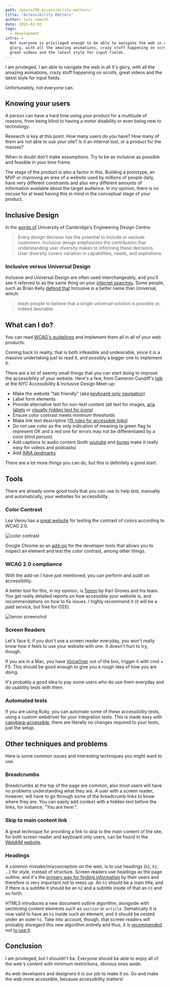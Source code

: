 ```yaml
---
path: /posts/50-accessibility-matters/
title: "Accessibility Matters"
author: luis-zamith
date: 2015-02-02
tags:
  - development
intro: >
  Not everyone is privileged enough to be able to navigate the web in all it's
  glory, with all the amazing animations, crazy stuff happening on scrolls,
  great videos and the latest style for input fields.
---
```


I am privileged. I am able to navigate the web in all it's glory, with all the
amazing animations, crazy stuff happening on scrolls, great videos and the
latest style for input fields.

Unfortunately, not everyone can.

## Knowing your users

A person can have a hard time using your product for a multitude of reasons,
from being blind to having a motor disability or even being new to technology.

Research is key at this point. How many users do you have? How many of them are
not able to use your site? Is it an internal tool, or a product for the masses?

When in doubt don't make assumptions. Try to be as inclusive as possible and
feasible in your time frame.

The stage of the product is also a factor in this. Building a prototype, an MVP
or improving an area of a website used by millions of people daily, have very
different constraints and also very different amounts of information available
about the target audience. In my opinion, there is no excuse for at least having
this in mind in the conceptual stage of your product.

## Inclusive Design

In the [words of](https://www.inclusivedesigntoolkit.com/betterdesign2/whatis/whatis.html)
University of Cambridge's Engineering Design Centre:

> Every design decision has the potential to include or exclude customers.
> Inclusive design emphasizes the contribution that understanding user diversity
> makes to informing these decisions. User diversity covers variation in
> capabilities, needs, and aspirations.

### Inclusive versus Universal Design

Inclusive and Universal Design are often used interchangeably, and you'll see it
referred to as the same thing on your [internet searches](https://www.universaldesign.com/about-universal-design.html).
Some people, such as Brian Kelly [defend that](https://ukwebfocus.wordpress.com/2010/06/28/web-ccessibility-code-of-practice-bs-88782010/)
Inclusive is a better name than Universal, which:

> leads people to believe that a single universal solution is possible or,
indeed desirable.

## What can I do?

You can read [WCAG's guidelines](https://www.w3.org/WAI/intro/wcag) and implement
them all in all of your web products.

Coming back to reality, that is both infeasible and undesirable, since it is a
massive undertaking just to read it, and possibly a bigger one to implement it.

There are a lot of seemly small things that you can start doing to improve the
accessibility of your website. Here's a few, from Cameron Cundiff's [talk](https://www.youtube.com/watch?v=Iu_cUWrWOGM&feature=youtu.be&a)
at the NYC Accessibility & Inclusive Design Meet-up:

* Make the website "tab friendly" (aka [keyboard-only navigation](https://www.nngroup.com/articles/keyboard-accessibility/))
* Label form elements
* Provide alternative text for non-text content (alt text for images, [aria
labels](https://developer.mozilla.org/en-US/docs/Web/Accessibility/ARIA) or [visually hidden text for icons](https://open.blogs.nytimes.com/2014/06/24/improving-article-accessibility/))
* Ensure color contrast meets minimum thresholds
* Make link text descriptive ([15 rules for accessible links](https://www.sitepoint.com/15-rules-making-accessible-links/))
* Do not use color as the only indication of meaning (a green flag to represent
OK and a red one for errors may not be differentiated by a color blind person)
* Add captions to audio content (both [youtube](https://support.google.com/youtube/answer/2734796?hl=en) and [itunes](https://accessibility.psu.edu/podcasts)
make it really easy for videos and podcasts)
* Add [ARIA landmarks](https://accessibility.oit.ncsu.edu/training/aria/landmarks-xhtml.html)

There are a lot more things you can do, but this is definitely a good start.

## Tools

There are already some good tools that you can use to help test, manually and
automatically, your websites for accessibility.

### Color Contrast

Lea Verou has a [great website](https://leaverou.github.io/contrast-ratio/) for
testing the contrast of colors according to WCAG 2.0.

![color contrast](https://blog.groupbuddies.com/uploads/post_image/image/31/Screen_Shot_2015-01-16_at_17.48.01.png)

Google Chrome as an [add-on](https://chrome.google.com/webstore/detail/accessibility-developer-t/fpkknkljclfencbdbgkenhalefipecmb?hl=en)
for the developer tools that allows you to inspect an element and test the color
contrast, among other things.

### WCAG 2.0 compliance

With the add-on I have just mentioned, you can perform and audit on
accessibility.

A better tool for this, in my opinion, is [Tenon](https://tenon.io/) by Karl
Groves and his team. You get really detailed reports on how accessible your
website is, and recommendations on how to fix issues. I highly recommend it (it
will be a paid service, but free for OSS).

![tenon screenshot](https://blog.groupbuddies.com/uploads/post_image/image/30/Screen_Shot_2015-01-16_at_17.51.05.png)

### Screen Readers

Let's face it, if you don't use a screen reader everyday, you won't really know how
it feels to use your website with one. It doesn't hurt to try, though.

If you are in a Mac, you have [VoiceOver](https://www.apple.com/accessibility/osx/voiceover/)
out of the box, trigger it with cmd + F5. This should be good enough to give you
a rough idea of how you are doing.

It's probably a good idea to pay some users who do use them everyday and do
usability tests with them.

### Automated tests

If you are using Ruby, you can automate some of these accessibility tests, using
a custom webdriver for your integration tests. This is made easy with
[capybara-accessible](https://github.com/Casecommons/capybara-accessible), there
are literally no changes required to your tests, just the setup.

## Other techniques and problems

Here is some common issues and interesting techniques you might want to use.

### Breadcrumbs

Breadcrumbs at the top of the page are common, also most users will have no
problems understanding what they are. A user with a screen reader, however, will
have to go through some of the breadcrumb links to know where they are. You can
easily add context with a hidden text before the links, for instance, "You are
here:".

### Skip to main content link

A great technique for providing a link to skip to the main content of the site,
for both screen reader and keyboard only users, can be found in the
[WebAIM website](https://webaim.org/techniques/css/invisiblecontent/#skipnavlinks).

### Headings

A common mistake/misconception on the web, is to use headings (`h1`, `h2`, ...) for
style, instead of structure. Screen readers use headings as the page outline,
and it's the [primary way for finding information](https://webaim.org/projects/screenreadersurvey5/#finding)
by their users and therefore is very important not to mess up. An `h1` should be
a main title, and if there is a subtitle it should be an `h2` and a subtitle
inside of that an `h3` and so forth.

HTML5 introduces a new document outline algorithm, alongside with sectioning
content elements such as `section` or `article`. Sematically it is now valid to
have an `h1` inside such an element, and it should be nested under an outer
`h1`. Take into account, though, that screen readers will probably disregard this
new algorithm entirely and thus, it is [recommended](https://www.w3.org/html/wg/drafts/html/master/sections.html#outlines)
not [to use it](https://www.paciellogroup.com/blog/2013/10/html5-document-outline/).

## Conclusion

I am privileged, but I shouldn't be. Everyone should be able to enjoy all of the
web's content with minimum restrictions, obvious ones aside.

As web developers and designers it is our job to make it so. Go and make the web
more accessible, because accessibility matters!

